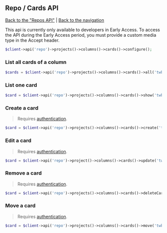 ## Repo / Cards API
[Back to the "Repos API"](../repos.md) | [Back to the navigation](../README.md)

This api is currently only available to developers in Early Access. To access the API during the Early Access period, 
you must provide a custom media type in the Accept header.

```php
$client->api('repo')->projects()->columns()->cards()->configure();
```

### List all cards of a column

```php
$cards = $client->api('repo')->projects()->columns()->cards()->all('twbs', 'bootstrap', $columnId);
```

### List one card

```php
$card = $client->api('repo')->projects()->columns()->cards()->show('twbs', 'bootstrap', $cardId);
```

### Create a card

> Requires [authentication](../security.md).

```php
$card = $client->api('repo')->projects()->columns()->cards()->create('twbs', 'bootstrap', $columnId, array('content_type' => 'Issue', 'content_id' => '452'));
```

### Edit a card

> Requires [authentication](../security.md).

```php
$card = $client->api('repo')->project()->columns()->cards()->update('twbs', 'bootstrap', $cardId, array('note' => 'card note'));
```

### Remove a card

> Requires [authentication](../security.md).

```php
$card = $client->api('repo')->projects()->columns()->cards()->deleteCard('twbs', 'bootstrap', $cardId);
```

### Move a card

> Requires [authentication](../security.md).

```php
$card = $client->api('repo')->projects()->columns()->cards()->move('twbs', 'bootstrap', $cardId, array('position' => 'top));
```

